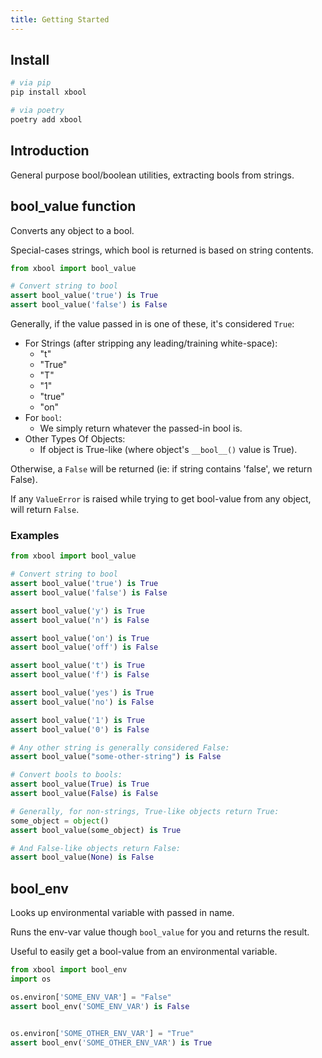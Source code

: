 ```yaml
---
title: Getting Started
---
```


## Install

```bash
# via pip
pip install xbool

# via poetry
poetry add xbool
```

## Introduction

General purpose bool/boolean utilities, extracting bools from strings.

## bool_value function

Converts any object to a bool.

Special-cases strings, which bool is returned is based on string contents.

```python
from xbool import bool_value

# Convert string to bool
assert bool_value('true') is True
assert bool_value('false') is False
```

Generally, if the value passed in is one of these, it's considered `True`:

- For Strings (after stripping any leading/training white-space):
    - "t"
    - "True"
    - "T"
    - "1"
    - "true"
    - "on"
- For `bool`:
    - We simply return whatever the passed-in bool is.
- Other Types Of Objects:
    - If object is True-like (where object's `__bool__()` value is True).


Otherwise, a `False` will be returned (ie: if string contains 'false', we return False).

If any `ValueError` is raised while trying to get bool-value from any object,
will return `False`.

### Examples

```python
from xbool import bool_value

# Convert string to bool
assert bool_value('true') is True
assert bool_value('false') is False

assert bool_value('y') is True
assert bool_value('n') is False

assert bool_value('on') is True
assert bool_value('off') is False

assert bool_value('t') is True
assert bool_value('f') is False

assert bool_value('yes') is True
assert bool_value('no') is False

assert bool_value('1') is True
assert bool_value('0') is False

# Any other string is generally considered False:
assert bool_value("some-other-string") is False

# Convert bools to bools:
assert bool_value(True) is True
assert bool_value(False) is False

# Generally, for non-strings, True-like objects return True:
some_object = object()
assert bool_value(some_object) is True

# And False-like objects return False:
assert bool_value(None) is False
```


## bool_env

Looks up environmental variable with passed in name.

Runs the env-var value though `bool_value` for you and returns the result.

Useful to easily get a bool-value from an environmental variable.

```python
from xbool import bool_env
import os

os.environ['SOME_ENV_VAR'] = "False"
assert bool_env('SOME_ENV_VAR') is False


os.environ['SOME_OTHER_ENV_VAR'] = "True"
assert bool_env('SOME_OTHER_ENV_VAR') is True
```
